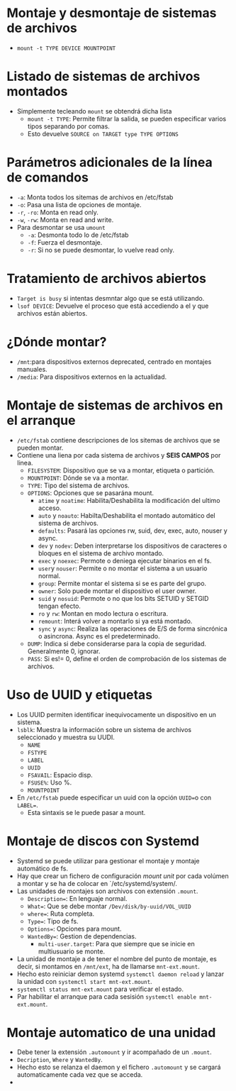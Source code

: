# Montaje y desmontaje de sistemas de archivos
* `mount -t TYPE DEVICE MOUNTPOINT`

# Listado de sistemas de archivos montados
* Simplemente tecleando `mount` se obtendrá dicha lista
  * `mount -t TYPE`: Permite filtrar la salida, se pueden especificar varios tipos separando por comas.
  *  Esto devuelve `SOURCE on TARGET type TYPE OPTIONS`

# Parámetros adicionales de la línea de comandos
* `-a`: Monta todos los sitemas de archivos en /etc/fstab
* `-o`: Pasa una lista de opciones de montaje.
* `-r`, `-ro`: Monta en read only.
* `-w`, `-rw`: Monta en read and write.
* Para desmontar se usa `umount`
  * `-a`: Desmonta todo lo de /etc/fstab
  * `-f`: Fuerza el desmontaje.
  * `-r`: Si no se puede desmontar, lo vuelve read only.

# Tratamiento de archivos abiertos
* `Target is busy` si intentas desmntar algo que se está utilizando.
* `lsof DEVICE`: Devuelve el proceso que está accediendo a el y que archivos están abiertos.

# ¿Dónde montar?
* `/mnt`:para dispositivos externos deprecated, centrado en montajes manuales.
* `/media`: Para dispositivos externos en la actualidad.

# Montaje de sistemas de archivos en el arranque
* `/etc/fstab` contiene descripciones de los sitemas de archivos que se pueden montar.
* Contiene una liena por cada sistema de archivos y **SEIS CAMPOS** por linea.
  * `FILESYSTEM`: Dispositivo que se va a montar, etiqueta o partición.
  * `MOUNTPOINT`: Dónde se va a montar.
  * `TYPE`: Tipo del sistema de archivos.
  * `OPTIONS`: Opciones que se pasarána mount.
    * `atime` y `noatime`: Habilita/Deshabilita la modificación del ultimo acceso.
    * `auto` y `noauto`: Habilta/Deshabilita el montado automático del sistema de archivos.
    * `defaults`: Pasará las opciones rw, suid, dev, exec, auto, nouser y async.
    * `dev` y `nodev`: Deben interpretarse los dispositivos de caracteres o bloques en el sistema de archivo montado.
    * `exec` y `noexec`: Permote o deniega ejecutar binarios en el fs.
    * `user`y `nouser`: Permite o no montar el sistema a un usuario normal.
    * `group`: Permite montar el sistema si se es parte del grupo.
    * `owner`: Solo puede montar el dispositivo el user owner.
    * `suid` y `nosuid`: Permote o no que los bits SETUID y SETGID tengan efecto.
    * `ro` y `rw`: Montan en modo lectura o escritura.
    * `remount`: Interá volver a montarlo si ya está montado.
    * `sync` y `async`: Realiza las operaciones de E/S de forma sincrónica o asincrona. Async es el predeterminado. 
  * `DUMP`: Indica si debe considerarse para la copia de seguridad. Generalmente 0, ignorar.
  * `PASS`: Si es!= 0, define el orden de comprobación de los sistemas de archivos.

# Uso de UUID y etiquetas
* Los UUID permiten identificar inequivocamente un dispositivo en un sistema.
* `lsblk`: Muestra la información sobre un sistema de archivos seleccionado y muestra su UUDI.
  * `NAME`
  * `FSTYPE`
  * `LABEL`
  * `UUID`
  * `FSAVAIL`: Espacio disp.
  * `FSUSE%`: Uso %.
  * `MOUNTPOINT`
* En `/etc/fstab` puede especificar un uuid con la opción `UUID=`o con `LABEL=`.
  * Esta sintaxis se le puede pasar a mount.

# Montaje de discos con Systemd
* Systemd se puede utilizar para gestionar el montaje y montaje automático de fs.
* Hay que crear un fichero de configuración _mount unit_ por cada volúmen a montar y se ha de colocar en `/etc/systemd/system/.
* Las unidades de montajes son archivos con extensión `.mount`.
  * `Description=`: En lenguaje normal.
  * `What=`: Que se debe montar `/Dev/disk/by-uuid/VOL_UUID`
  * `where=`: Ruta completa.
  * `Type=`: Tipo de fs.
  * `Options=`: Opciones para mount.
  * `WantedBy=`: Gestion de dependencias.
    * `multi-user.target`: Para que siempre que se inicie en multiusuario se monte.
* La unidad de montaje a de tener el nombre del punto de montaje, es decir, si montamos en `/mnt/ext`, ha de llamarse `mnt-ext.mount`.
* Hecho esto reiniciar demon systemd `systemctl daemon reload`  y lanzar la unidad con `systemctl start mnt-ext.mount`.
* `systemctl status mnt-ext.mount` para verificar el estado.
* Par habilitar el arranque para cada sesisión `systemctl enable mnt-ext.mount`.

# Montaje automatico de una unidad
* Debe tener la extensión `.automount` y ir acompañado de un `.mount`.
* `Decription`, `Where` y `WantedBy`.
* Hecho esto se relanza el daemon y el fichero `.automount` y se cargará automaticamente cada vez que se acceda.
* 
